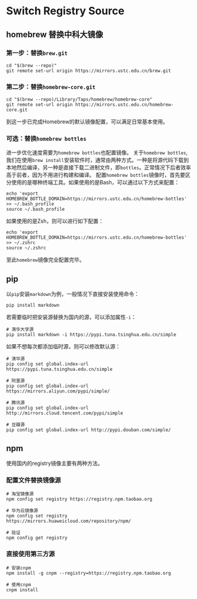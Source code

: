 # Switch Registry Source

## homebrew 替换中科大镜像
### 第一步：替换`brew.git`
```
cd "$(brew --repo)"
git remote set-url origin https://mirrors.ustc.edu.cn/brew.git
```
### 第二步：替换`homebrew-core.git`
```
cd "$(brew --repo)/Library/Taps/homebrew/homebrew-core"
git remote set-url origin https://mirrors.ustc.edu.cn/homebrew-core.git
```
到这一步已完成Homebrew的默认镜像配置，可以满足日常基本使用。
### 可选：替换`homebrew bottles`
进一步优化速度需要为`homebrew bottles`也配置镜像。
关于`homebrew bottles`, 我们在使用`brew install`安装软件时，通常由两种方式。一种是将源代码下载到本地然后编译，另一种是直接下载二进制文件，即`bottles`。正常情况下后者效率高于前者，因为不用进行构建和编译。
配置`homebrew bottles`镜像时，首先要区分使用的是哪种终端工具。如果使用的是Bash，可以通过以下方式来配置：
```
echo 'export HOMEBREW_BOTTLE_DOMAIN=https://mirrors.ustc.edu.cn/homebrew-bottles' >> ~/.bash_profile
source ~/.bash_profile
```
如果使用的是Zsh，则可以进行如下配置：
```
echo 'export HOMEBREW_BOTTLE_DOMAIN=https://mirrors.ustc.edu.cn/homebrew-bottles' >> ~/.zshrc
source ~/.zshrc
```
至此`homebrew`镜像完全配置完毕。

## pip
以`pip`安装`markdown`为例，一般情况下直接安装使用命令：
```
pip install markdown
```
若需要临时把安装源替换为国内的源，可以添加属性`-i`：
```
# 清华大学源
pip install markdown -i https://pypi.tuna.tsinghua.edu.cn/simple
```
如果不想每次都添加临时源，则可以修改默认源：
```
# 清华源
pip config set global.index-url https://pypi.tuna.tsinghua.edu.cn/simple

# 阿里源
pip config set global.index-url https://mirrors.aliyun.com/pypi/simple/

# 腾讯源
pip config set global.index-url http://mirrors.cloud.tencent.com/pypi/simple

# 豆瓣源
pip config set global.index-url http://pypi.douban.com/simple/
```

## npm
使用国内的registry镜像主要有两种方法。

### 配置文件替换镜像源
```
# 淘宝镜像源
npm config set registry https://registry.npm.taobao.org

# 华为云镜像源
npm config set registry https://mirrors.huaweicloud.com/repository/npm/

# 验证
npm config get registry
```

### 直接使用第三方源
```
# 安装cnpm
npm install -g cnpm --registry=https://registry.npm.taobao.org

# 使用cnpm
cnpm install
```
